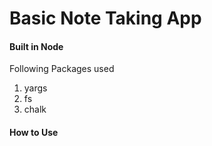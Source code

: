 <h1>Basic Note Taking App</h1>
<h4>Built in Node</h4>

<p>Following Packages used</p>
<ol>
<li>yargs</li>
  <li>fs</li>
  <li>chalk</li>
</ol>


<h4>How to Use</h4>
